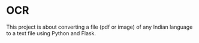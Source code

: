 # OCR
This project is about converting a file (pdf or image) of any Indian language to a text file using Python and Flask.
